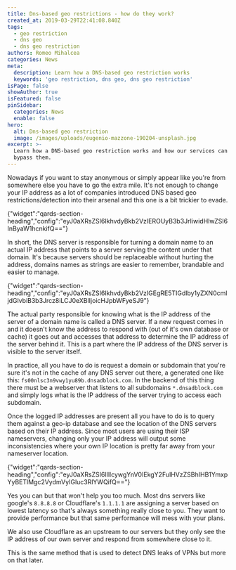 ```yaml
---
title: Dns-based geo restrictions - how do they work?
created_at: 2019-03-29T22:41:08.840Z
tags:
  - geo restriction
  - dns geo
  - dns geo restriction
authors: Romeo Mihalcea
categories: News
meta:
  description: Learn how a DNS-based geo restriction works
  keywords: 'geo restriction, dns geo, dns geo restriction'
isPage: false
showAuthor: true
isFeatured: false
pinSidebar:
  categories: News
  enable: false
hero:
  alt: Dns-based geo restriction
  image: /images/uploads/eugenio-mazzone-190204-unsplash.jpg
excerpt: >-
  Learn how a DNS-based geo restriction works and how our services can help you
  bypass them.
---
```

Nowadays if you want to stay anonymous or simply appear like you're from somewhere else you have to go the extra mile. It's not enough to change your IP address as a lot of companies introduced DNS based geo restrictions/detection into their arsenal and this one is a bit trickier to evade.

{"widget":"qards-section-heading","config":"eyJ0aXRsZSI6IkhvdyBkb2VzIEROUyB3b3JrIiwidHlwZSI6InByaW1hcnkifQ=="}

In short, the DNS server is responsible for turning a domain name to an actual IP address that points to a server serving the content under that domain. It's because servers should be replaceable without hurting the address, domains names as strings are easier to remember, brandable and easier to manage.

{"widget":"qards-section-heading","config":"eyJ0aXRsZSI6IkhvdyBkb2VzIGEgRE5TIGdlby1yZXN0cmljdGlvbiB3b3Jrcz8iLCJ0eXBlIjoicHJpbWFyeSJ9"}

The actual party responsible for knowing what is the IP address of the server of a domain name is called a DNS server. If a new request comes in and it doesn't know the address to respond with (out of it's own database or cache) it goes out and accesses that address to determine the IP address of the server behind it. This is a part where the IP address of the DNS server is visible to the server itself.

In practice, all you have to do is request a domain or subdomain that you're sure it's not in the cache of any DNS server out there, a generated one like this: `fs00nlsc3n9vwy1yu89b.dnsadblock.com`. In the backend of this thing there must be a webserver that listens to all subdomains `*.dnsadblock.com` and simply logs what is the IP address of the server trying to access each subdomain.

Once the logged IP addresses are present all you have to do is to query them against a geo-ip database and see the location of the DNS servers based on their IP address. Since most users are using their ISP nameservers, changing only your IP address will output some inconsistencies where your own IP location is pretty far away from your nameserver location.


{"widget":"qards-section-heading","config":"eyJ0aXRsZSI6IlllcywgYnV0IEkgY2FuIHVzZSBhIHB1YmxpYyBETlMgc2VydmVyIGluc3RlYWQifQ=="}


Yes you can but that won't help you too much. Most dns servers like google's `8.8.8.8` or Cloudflare's `1.1.1.1` are assigning a server based on lowest latency so that's always something really close to you. They want to provide performance but that same performance will mess with your plans.

We also use Cloudflare as an upstream to our servers but they only see the IP address of our own server and respond from somewhere close to it.

This is the same method that is used to detect DNS leaks of VPNs but more on that later.
